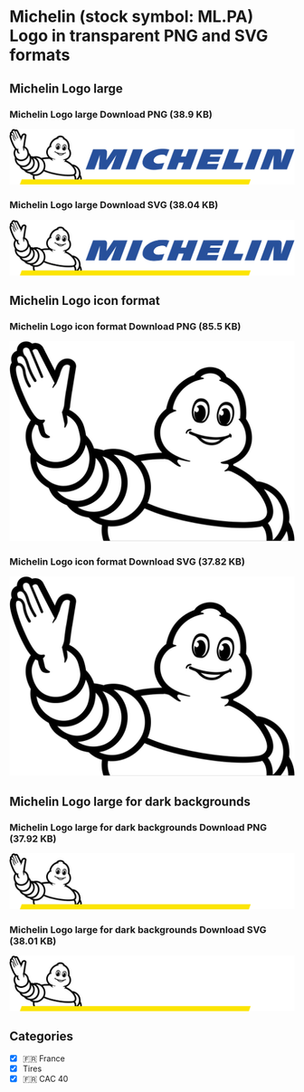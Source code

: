 # Michelin (stock symbol: ML.PA) Logo in transparent PNG and SVG formats

## Michelin Logo large

### Michelin Logo large Download PNG (38.9 KB)

![Michelin Logo large Download PNG (38.9 KB)](/img/orig/ML.PA_BIG-32e0a987.png)

### Michelin Logo large Download SVG (38.04 KB)

![Michelin Logo large Download SVG (38.04 KB)](/img/orig/ML.PA_BIG-437e1e6c.svg)

## Michelin Logo icon format

### Michelin Logo icon format Download PNG (85.5 KB)

![Michelin Logo icon format Download PNG (85.5 KB)](/img/orig/ML.PA-6aa4b3b7.png)

### Michelin Logo icon format Download SVG (37.82 KB)

![Michelin Logo icon format Download SVG (37.82 KB)](/img/orig/ML.PA-e01ef735.svg)

## Michelin Logo large for dark backgrounds

### Michelin Logo large for dark backgrounds Download PNG (37.92 KB)

![Michelin Logo large for dark backgrounds Download PNG (37.92 KB)](/img/orig/ML.PA_BIG.D-4d9cd4e0.png)

### Michelin Logo large for dark backgrounds Download SVG (38.01 KB)

![Michelin Logo large for dark backgrounds Download SVG (38.01 KB)](/img/orig/ML.PA_BIG.D-454c7c88.svg)



## Categories
- [x] 🇫🇷 France
- [x] Tires
- [x] 🇫🇷 CAC 40
